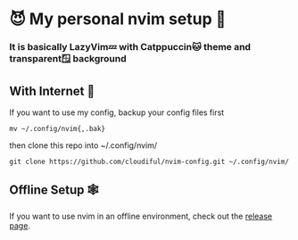# 😈 My personal nvim setup 🔧

### It is basically LazyVim💤 with Catppuccin🐱 theme and transparent🪟 background


## With Internet 🛜
If you want to use my config, backup your config files first
```
mv ~/.config/nvim{,.bak}
```

then clone this repo into ~/.config/nvim/
```
git clone https://github.com/cloudiful/nvim-config.git ~/.config/nvim/
```


## Offline Setup 🕸️
If you want to use nvim in an offline environment, check out the [release page](https://github.com/cloudiful/nvim-config/releases).

